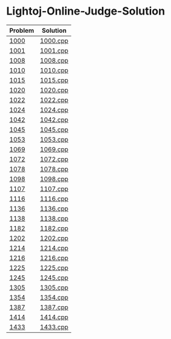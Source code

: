 # Lightoj-Online-Judge-Solution

|   Problem    |   Solution   |
| ------------ | ------------ |
| [1000](https://lightoj.com/problem/greetings-from-lightoj) | [1000.cpp](https://github.com/SohagMollik/Lightoj-Online-Judge-Solution/blob/main/Solution/1000%20-%20Greetings%20from%20LightOJ.cpp) |
| [1001](https://lightoj.com/problem/opposite-task) | [1001.cpp](https://github.com/SohagMollik/Lightoj-Online-Judge-Solution/blob/main/Solution/1001%20-%20Opposite%20Task.cpp) |
| [1008](https://lightoj.com/problem/fibsieves-fantabulous-birthday) | [1008.cpp](https://github.com/SohagMollik/Lightoj-Online-Judge-Solution/blob/main/Solution/1008%20-%20Fibsieve%60s%20Fantabulous%20.cpp) |
| [1010](https://lightoj.com/problem/knights-in-chessboard) | [1010.cpp](https://github.com/SohagMollik/Lightoj-Online-Judge-Solution/blob/main/Solution/1010%20-%20Knights%20in%20Chessboard.cpp) |
| [1015](https://lightoj.com/problem/brush-1) | [1015.cpp](https://github.com/SohagMollik/Lightoj-Online-Judge-Solution/blob/main/Solution/1015%20-%20Brush%20(I).cpp) |
| [1020](https://lightoj.com/problem/a-childhood-game) | [1020.cpp](https://github.com/SohagMollik/Lightoj-Online-Judge-Solution/blob/main/Solution/1020%20-%20A%20Childhood%20Game.cpp) |
| [1022](https://lightoj.com/problem/circle-in-square) | [1022.cpp](https://github.com/SohagMollik/Lightoj-Online-Judge-Solution/blob/main/Solution/1022%20-%20Circle%20in%20Square.cpp) |
| [1024](https://lightoj.com/problem/eid) | [1024.cpp](https://github.com/SohagMollik/Lightoj-Online-Judge-Solution/blob/main/Solution/1024%20%E2%80%93%20Eid.cpp) |
| [1042](https://lightoj.com/problem/secret-origins) | [1042.cpp](https://github.com/SohagMollik/Lightoj-Online-Judge-Solution/blob/main/Solution/1042%20%E2%80%93%20Secret%20Origins.cpp) |
| [1045](https://lightoj.com/problem/digits-of-factorial) | [1045.cpp](https://github.com/SohagMollik/Lightoj-Online-Judge-Solution/blob/main/Solution/1045%20%E2%80%93%20Digits%20of%20Factorial.cpp) |
| [1053](https://lightoj.com/problem/higher-math) | [1053.cpp](https://github.com/SohagMollik/Lightoj-Online-Judge-Solution/blob/main/Solution/1053%20-%20Higher%20Math.cpp) |
| [1069](https://lightoj.com/problem/lift) | [1069.cpp](https://github.com/SohagMollik/Lightoj-Online-Judge-Solution/blob/main/Solution/1069%20-%20Lift.cpp) |
| [1072](https://lightoj.com/problem/calm-down) | [1072.cpp](https://github.com/SohagMollik/Lightoj-Online-Judge-Solution/blob/main/Solution/1072%20-%20Calm%20Down.cpp) |
| [1078](https://lightoj.com/problem/integer-divisibility) | [1078.cpp](https://github.com/SohagMollik/Lightoj-Online-Judge-Solution/blob/main/Solution/1078%20-%20Integer%20Divisibility.cpp) |
| [1098](https://lightoj.com/problem/a-new-function) | [1098.cpp](https://github.com/SohagMollik/Lightoj-Online-Judge-Solution/blob/main/Solution/1098%20%E2%80%93%20A%20New%20Function.cpp) |
| [1107](https://lightoj.com/problem/how-cow) | [1107.cpp](https://github.com/SohagMollik/Lightoj-Online-Judge-Solution/blob/main/Solution/1107%20%E2%80%93%20How%20Cow.cpp) |
| [1116](https://lightoj.com/problem/ekka-dokka) | [1116.cpp](https://github.com/SohagMollik/Lightoj-Online-Judge-Solution/blob/main/Solution/1116%20%E2%80%93%20Ekka%20Dokka.cpp) |
| [1136](https://lightoj.com/problem/division-by-3) | [1136.cpp](https://github.com/SohagMollik/Lightoj-Online-Judge-Solution/blob/main/Solution/1136%20%E2%80%93%20Division%20by%203.cpp) |
| [1138](https://lightoj.com/problem/trailing-zeroes-iii) | [1138.cpp](https://github.com/SohagMollik/Lightoj-Online-Judge-Solution/blob/main/Solution/1138%20-%20Trailing%20Zeroes%20(III).cpp) |
| [1182](https://lightoj.com/problem/parity) | [1182.cpp](https://github.com/SohagMollik/Lightoj-Online-Judge-Solution/blob/main/Solution/1182.cpp) |
| [1202](https://lightoj.com/problem/bishops) | [1202.cpp](https://github.com/SohagMollik/Lightoj-Online-Judge-Solution/blob/main/Solution/1202%20%E2%80%93%20Bishops.cpp) |
| [1214](https://lightoj.com/problem/large-division) | [1214.cpp](https://github.com/SohagMollik/Lightoj-Online-Judge-Solution/blob/main/Solution/1214%20%E2%80%93%20Large%20Division.cpp) |
| [1216](https://lightoj.com/problem/juice-in-the-glass) | [1216.cpp](https://github.com/SohagMollik/Lightoj-Online-Judge-Solution/blob/main/Solution/1216%20%E2%80%93%20Juice%20in%20the%20Glass.cpp) |
| [1225](https://lightoj.com/problem/palindromic-numbers-ii) | [1225.cpp](https://github.com/SohagMollik/Lightoj-Online-Judge-Solution/blob/main/Solution/1225%20%E2%80%93%20Palindromic%20Numbers%20(II).cpp) |
| [1245](https://lightoj.com/problem/harmonic-number-ii) | [1245.cpp](https://github.com/SohagMollik/Lightoj-Online-Judge-Solution/blob/main/Solution/1245%20%E2%80%93%20Harmonic%20Number%20(II).cpp) |
| [1305](https://lightoj.com/problem/area-of-a-parallelogram) | [1305.cpp](https://github.com/SohagMollik/Lightoj-Online-Judge-Solution/blob/main/Solution/1305%20%E2%80%93%20Area%20of%20a%20Parallelogram.cpp) |
| [1354](https://lightoj.com/problem/ip-checking) | [1354.cpp](https://github.com/SohagMollik/Lightoj-Online-Judge-Solution/blob/main/Solution/1354%20%E2%80%93%20IP%20Checking.cpp) |
| [1387](https://lightoj.com/problem/setu) | [1387.cpp](https://github.com/SohagMollik/Lightoj-Online-Judge-Solution/blob/main/Solution/1387%20%E2%80%93%20Setu.cpp) |
| [1414](https://lightoj.com/problem/february-29) | [1414.cpp](https://github.com/SohagMollik/Lightoj-Online-Judge-Solution/blob/main/Solution/1414%20%E2%80%93%20February%2029.cpp) |
| [1433](https://lightoj.com/problem/minimum-arc-distance) | [1433.cpp](https://github.com/SohagMollik/Lightoj-Online-Judge-Solution/blob/main/Solution/1433%20%E2%80%93%20Minimum%20Arc%20Distance.cpp) |
